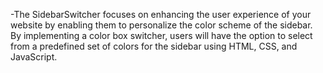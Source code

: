 -The SidebarSwitcher  focuses on enhancing the user experience of your website by enabling them to personalize the color scheme of the sidebar. By implementing a color box switcher, users will have the option to select from a predefined set of colors for the sidebar using HTML, CSS, and JavaScript.


